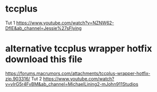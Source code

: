 # tccplus
Tut 1
https://www.youtube.com/watch?v=NZNW62-DfIE&ab_channel=Jessie%27sFlying

# alternative tccplus wrapper hotfix download this file
https://forums.macrumors.com/attachments/tccplus-wrapper-hotfix-zip.903316/
Tut 2
https://www.youtube.com/watch?v=vIrG5r4FvBM&ab_channel=MichaelLining2-mJohn911Studios

